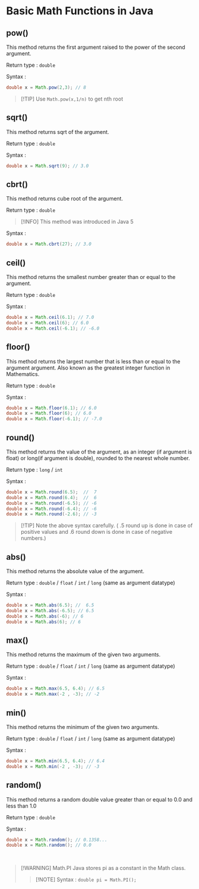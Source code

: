 # Basic Math Functions in Java

## pow()
This method returns the first argument raised to the power of the second argument.

Return type : `double`

Syntax : 
```java
double x = Math.pow(2,3); // 8
```

>[!TIP] Use `Math.pow(x,1/n)` to get nth root

## sqrt()
This method returns sqrt of the argument.

Return type : `double`

Syntax : 
```java
double x = Math.sqrt(9); // 3.0
```

## cbrt()
This method returns cube root of the argument.

Return type : `double`
>[!INFO] This method was introduced in Java 5

Syntax : 
```java
double x = Math.cbrt(27); // 3.0
```

## ceil()
This method returns the smallest number greater than or equal to the argument.

Return type : `double`

Syntax : 
```java
double x = Math.ceil(6.1); // 7.0
double x = Math.ceil(6); // 6.0
double x = Math.ceil(-6.1); // -6.0
```

## floor()
This method returns the largest number that is less than or equal to the argument argument.
Also known as the greatest integer function in Mathematics.

Return type : `double`

Syntax : 
```java
double x = Math.floor(6.1); // 6.0
double x = Math.floor(6); // 6.0
double x = Math.floor(-6.1); // -7.0
```

## round()
This method returns the value of the argument, as an integer (if argument is float) or long(if argument is double), rounded to the nearest whole number.

Return type : `long` / `int`

Syntax : 
```java
double x = Math.round(6.5);  //  7
double x = Math.round(6.4);  //  6
double x = Math.round(-6.5); // -6
double x = Math.round(-6.4); // -6
double x = Math.round(-2.6); // -3
```
        
>[!TIP] Note the above syntax carefully. ( .5 round up is done in case of positive values and .6 round down is done in case of negative numbers.)

## abs()
This method returns the absolute value of the argument.

Return type : `double` / `float` / `int` / `long` (same as argument datatype)

Syntax : 
```java
double x = Math.abs(6.5); //  6.5
double x = Math.abs(-6.5); // 6.5
double x = Math.abs(-6); // 6
double x = Math.abs(6); // 6
```
        

## max()
This method returns the maximum of the given two arguments.

Return type : `double` / `float` / `int` / `long` (same as argument datatype)

Syntax : 
```java
double x = Math.max(6.5, 6.4); // 6.5
double x = Math.max(-2 , -3); // -2
```  

## min()
This method returns the minimum of the given two arguments.

Return type : `double` / `float` / `int` / `long` (same as argument datatype)

Syntax : 
```java
double x = Math.min(6.5, 6.4); // 6.4
double x = Math.min(-2 , -3); // -3
```

## random()
This method returns a random double value greater than or equal to 0.0 and less than 1.0

Return type : `double`

Syntax : 
```java
double x = Math.random(); // 0.1358...
double x = Math.random(); // 0.0
```

<br>

>[!WARNING] Math.PI
>Java stores pi as a constant in the Math class.
>>[!NOTE] Syntax :
>>`double pi = Math.PI();`